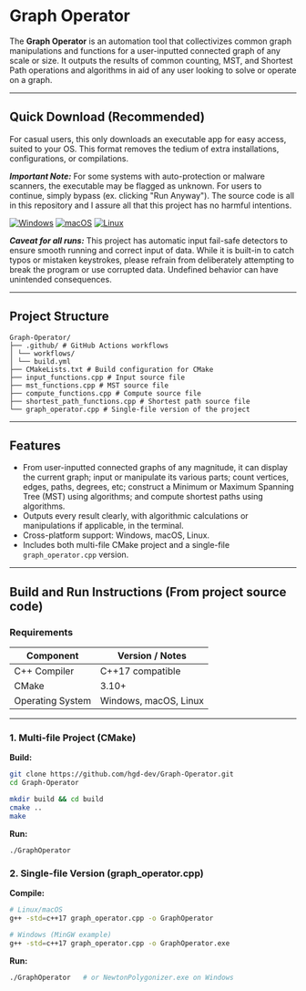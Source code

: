 # Graph Operator

The **Graph Operator** is an automation tool that collectivizes common graph manipulations and functions for a user-inputted connected graph of any scale or size. It outputs the results of common counting, MST, and Shortest Path operations and algorithms in aid of any user looking to solve or operate on a graph.

---

## Quick Download (Recommended)

For casual users, this only downloads an executable app for easy access, suited to your OS. This format removes the tedium of extra installations, configurations, or compilations.

***Important Note:*** For some systems with auto-protection or malware scanners, the executable may be flagged as unknown. For users to continue, simply bypass (ex. clicking "Run Anyway"). The source code is all in this repository and I assure all that this project has no harmful intentions.

[![Windows](https://img.shields.io/badge/Download-Windows-blue?style=for-the-badge&logo=windows)](https://github.com/hgd-dev/Graph-Operator/actions/runs/17212814688/artifacts/3844737471)
[![macOS](https://img.shields.io/badge/Download-macOS-lightgrey?style=for-the-badge&logo=apple)](https://github.com/hgd-dev/Graph-Operator/actions/runs/17212814688/artifacts/3844729160)
[![Linux](https://img.shields.io/badge/Download-Linux-yellow?style=for-the-badge&logo=linux)](https://github.com/hgd-dev/Graph-Operator/actions/runs/17212814688/artifacts/3844727694)

***Caveat for all runs:*** This project has automatic input fail-safe detectors to ensure smooth running and correct input of data. While it is built-in to catch typos or mistaken keystrokes, please refrain from deliberately attempting to break the program or use corrupted data. Undefined behavior can have unintended consequences.

---

## Project Structure

```
Graph-Operator/
├── .github/ # GitHub Actions workflows
│ └── workflows/
│ └── build.yml
├── CMakeLists.txt # Build configuration for CMake
├── input_functions.cpp # Input source file
├── mst_functions.cpp # MST source file
├── compute_functions.cpp # Compute source file
├── shortest_path_functions.cpp # Shortest path source file
└── graph_operator.cpp # Single-file version of the project
```

---

## Features

- From user-inputted connected graphs of any magnitude, it can display the current graph; input or manipulate its various parts; count vertices, edges, paths, degrees, etc; construct a Minimum or Maximum Spanning Tree (MST) using algorithms; and compute shortest paths using algorithms.
- Outputs every result clearly, with algorithmic calculations or manipulations if applicable, in the terminal.  
- Cross-platform support: Windows, macOS, Linux.  
- Includes both multi-file CMake project and a single-file `graph_operator.cpp` version.  

---

## Build and Run Instructions (From project source code)

### **Requirements**

| Component                       | Version / Notes                          |
|---------------------------------|-----------------------------------------|
| C++ Compiler                     | C++17 compatible                         |
| CMake                            | 3.10+                                    |
| Operating System                 | Windows, macOS, Linux                    |

---

### **1. Multi-file Project (CMake)**

**Build:**

```bash
git clone https://github.com/hgd-dev/Graph-Operator.git
cd Graph-Operator

mkdir build && cd build
cmake ..
make
```

**Run:**

```
./GraphOperator
```

### **2. Single-file Version (graph_operator.cpp)**

**Compile:**

```bash
# Linux/macOS
g++ -std=c++17 graph_operator.cpp -o GraphOperator

# Windows (MinGW example)
g++ -std=c++17 graph_operator.cpp -o GraphOperator.exe
```

**Run:**

```bash
./GraphOperator   # or NewtonPolygonizer.exe on Windows

```


